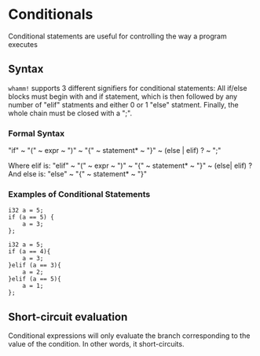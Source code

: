 # Conditionals # 
Conditional statements are useful for controlling the way a program executes

## Syntax ## 
`whamm!` supports 3 different signifiers for conditional statements:
All if/else blocks must begin with and if statement, which is then followed by any number of "elif" statments and either 0 or 1 "else" statment. Finally, the whole chain must be closed with a ";". 

### Formal Syntax ### 
"if" ~ "(" ~ expr ~ ")" ~ "{" ~ statement* ~ "}" ~ (else | elif) ? ~ ";"

Where elif is: "elif" ~ "(" ~ expr ~ ")" ~ "{" ~ statement* ~ "}" ~ (else| elif) ?
And else is: "else" ~  "{" ~ statement* ~ "}"

### Examples of Conditional Statements
```
i32 a = 5; 
if (a == 5) {
    a = 3;
};
```
```
i32 a = 5;
if (a == 4){
    a = 3;
}elif (a == 3){
    a = 2;
}elif (a == 5){
    a = 1;
}; 
```
## Short-circuit evaluation ##

Conditional expressions will only evaluate the branch corresponding to the value of the condition.
In other words, it short-circuits.

